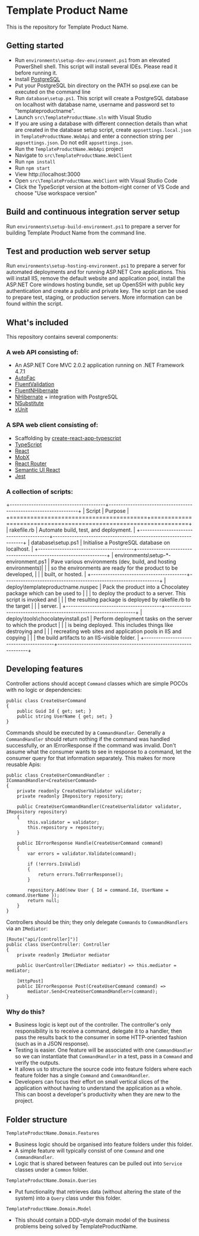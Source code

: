 # Template Product Name

This is the repository for Template Product Name.

## Getting started

* Run `environments\setup-dev-environment.ps1` from an elevated PowerShell shell. This script will install several IDEs. Please read it before running it.
* Install [PostgreSQL](https://www.postgresql.org/download/windows/)
* Put your PostgreSQL bin directory on the PATH so psql.exe can be executed on the command line
* Run `database\setup.ps1`. This script will create a PostgreSQL database on localhost with database name, username and password set to "templateproductname".
* Launch `src\TemplateProductName.sln` with Visual Studio
* If you are using a database with different connection details than what are created in the database setup script, create `appsettings.local.json` in `TemplateProductName.WebApi` and enter a connection string per `appsettings.json`. Do not edit `appsettings.json`.
* Run the `TemplateProductName.WebApi` project
* Navigate to `src\TemplateProductName.WebClient`
* Run `npm install`
* Run `npm start`
* View http://localhost:3000
* Open `src\TemplateProductName.WebClient` with Visual Studio Code
* Click the TypeScript version at the bottom-right corner of VS Code and choose "Use workspace version"

## Build and continuous integration server setup

Run `environments\setup-build-environment.ps1` to prepare a server for building Template Product Name from the command line.

## Test and production web server setup

Run `environments\setup-hosting-environment.ps1` to prepare a server for automated deployments and for running ASP.NET Core applications. This will install IIS, remove the default website and application pool, install the ASP.NET Core windows hosting bundle, set up OpenSSH with public key authentication and create a public and private key. The script can be used to prepare test, staging, or production servers. More information can be found within the script.

## What's included

This repository contains several components:

### A web API consisting of:

* An ASP.NET Core MVC 2.0.2 application running on .NET Framework 4.7.1
* [AutoFac](https://autofac.org/)
* [FluentValidation](https://github.com/JeremySkinner/FluentValidation)
* [FluentNHibernate](http://www.fluentnhibernate.org/)
* [NHibernate](http://nhibernate.info/) + integration with PostgreSQL
* [NSubstitute](http://nsubstitute.github.io/)
* [xUnit](https://xunit.github.io/)

### A SPA web client consisting of:

* Scaffolding by [create-react-app-typescript](https://github.com/wmonk/create-react-app-typescript)
* [TypeScript](https://www.typescriptlang.org/)
* [React](https://facebook.github.io/react/)
* [MobX](https://github.com/mobxjs/mobx)
* [React Router](https://github.com/ReactTraining/react-router)
* [Semantic UI React](http://react.semantic-ui.com/)
* [Jest](https://facebook.github.io/jest/)

### A collection of scripts:

+----------------------------------------+-----------------------------------------------------------------+
| Script                                 | Purpose                                                         |
+========================================+=================================================================+
| rakefile.rb                            | Automate build, test, and deployment.                           |
+----------------------------------------+-----------------------------------------------------------------+
| database\setup.ps1                     | Initialise a PostgreSQL database on localhost.                  |
+----------------------------------------+-----------------------------------------------------------------+
| environments\setup-*-environment.ps1   | Pave various environments (dev, build, and hosting environments)|
|                                        | so the environments are ready for the product to be developed,  |
|                                        | built, or hosted.                                               |
+----------------------------------------+-----------------------------------------------------------------+
| deploy\templateproductname.nuspec      | Pack the product into a Chocolatey package which can be used to |
|                                        | to deploy the product to a server. This script is invoked and   |
|                                        | the resulting package is deployed by rakefile.rb to the target  |
|                                        | server.                                                         |
+----------------------------------------+-----------------------------------------------------------------+
| deploy\tools\chocolateyinstall.ps1     | Perform deployment tasks on the server to which the product     |
|                                        | is being deployed. This includes things like destroying and     |
|                                        | recreating web sites and application pools in IIS and copying   |
|                                        | the build artifacts to an IIS-visible folder.                   |
+----------------------------------------+-----------------------------------------------------------------+


## Developing features

Controller actions should accept `Command` classes which are simple POCOs with no logic or dependencies:

```
public class CreateUserCommand
{
    public Guid Id { get; set; }
    public string UserName { get; set; }
}
```

Commands should be executed by a `CommandHandler`. Generally a `CommandHandler` should return nothing if the command was handled successfully, or an IErrorResponse if the command was invalid. Don't assume what the consumer wants to see in response to a command, let the consumer query for that information separately. This makes for more reusable Apis:

```
public class CreateUserCommandHandler : ICommandHandler<CreateUserCommand>
{
    private readonly CreateUserValidator validator;
    private readonly IRepository repository;
    
    public CreateUserCommandHandler(CreateUserValidator validator, IRepository repository)
    {
        this.validator = validator;
        this.repository = repository;
    }
    
    public IErrorResponse Handle(CreateUserCommand command)
    {
        var errors = validator.Validate(command);
        
        if (!errors.IsValid)
        {
            return errors.ToErrorResponse();
        }
        
        repository.Add(new User { Id = command.Id, UserName = command.UserName });
        return null;
    }
}
```

Controllers should be thin; they only delegate `Commands` to `CommandHandlers` via an `IMediator`:

```
[Route("api/[controller]")]
public class UserController: Controller
{
    private readonly IMediator mediator
    
    public UserController(IMediator mediator) => this.mediator = mediator;
    
    [HttpPost]
    public IErrorResponse Post(CreateUserCommand command) =>
        mediator.Send<CreateUserCommandHandler>(command);
}
```

### Why do this?
* Business logic is kept out of the controller. The controller's only responsibility is to receive a command, delegate it to a handler, then pass the results back to the consumer in some HTTP-oriented fashion (such as in a JSON response).
* Testing is easier. One feature will be associated with one `CommandHandler` so we can instantiate that `CommandHandler` in a test, pass in a `Command` and verify the outputs.
* It allows us to structure the source code into feature folders where each feature folder has a single `Command` and `CommandHandler`.
* Developers can focus their effort on small vertical slices of the application without having to understand the application as a whole. This can boost a developer's productivity when they are new to the project.

## Folder structure

`TemplateProductName.Domain.Features`
* Business logic should be organised into feature folders under this folder.
* A simple feature will typically consist of one `Command` and one `CommandHandler`.
* Logic that is shared between features can be pulled out into `Service` classes under a `Common` folder.

`TemplateProductName.Domain.Queries`
* Put functionality that retrieves data (without altering the state of the system) into a `Query` class under this folder.

`TemplateProductName.Domain.Model`
  * This should contain a DDD-style domain model of the business problems being solved by TemplateProductName.
